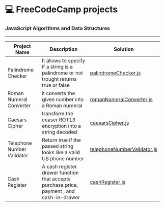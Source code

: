 # 💻 FreeCodeCamp projects 


### JavaScript Algorithms and Data Structures 
---
| Project Name | Description | Solution |
| ------ | ------ | ------ |
| Palindrome Checker | It allows to specify if a string is a palindrome or not trought returns true or false | [palindromeChecker.js](https://github.com/ronanren/freeCodeCamp/blob/master/JavaScript-Algorithms-and-Data-Structures/palindromeChecker.js) |
| Roman Numeral Converter | it converts the given number into a Roman numeral | [romanNumeralConverter.js](https://github.com/ronanren/freeCodeCamp/blob/master/JavaScript-Algorithms-and-Data-Structures/romanNumeralConverter.js) |
| Caesars Cipher | transform the ceaser ROT13 encryption into a string decoded | [caesarsCipher.js](https://github.com/ronanren/freeCodeCamp/blob/master/JavaScript-Algorithms-and-Data-Structures/caesarsCipher.js) |
| Telephone Number Validator | Return true if the passed string looks like a valid US phone number | [telephoneNumberValidator.js](https://github.com/ronanren/freeCodeCamp/blob/master/JavaScript-Algorithms-and-Data-Structures/telephoneNumberValidator.js) |
| Cash Register | A cash register drawer function that accepts purchase price, payment , and cash-in-drawer | [cashRegister.js](https://github.com/ronanren/freeCodeCamp/blob/master/JavaScript-Algorithms-and-Data-Structures/cashRegister.js) |

